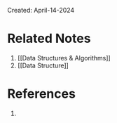 Created: April-14-2024


# Related Notes

1. [[Data Structures & Algorithms]]
2. [[Data Structure]]
# References

1. 